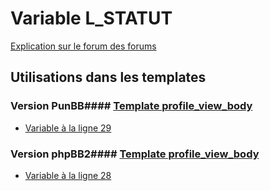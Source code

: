 # Variable L_STATUT
[Explication sur le forum des forums](http://forum.forumactif.com/t294113-listing-des-variables#L_STATUT)
## Utilisations dans les templates
### Version PunBB#### [Template profile_view_body](punbb/profile_view_body.md)
* [Variable à la ligne 29](../punbb/profile_view_body.tpl#L29)
### Version phpBB2#### [Template profile_view_body](subsilver/profile_view_body.md)
* [Variable à la ligne 28](../subsilver/profile_view_body.tpl#L28)